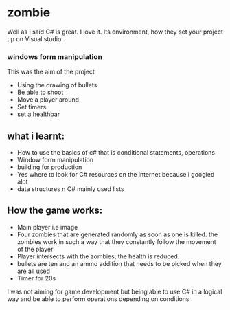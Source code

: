 # zombie
Well as i said C# is great. I love it. Its environment, how they set your project up on Visual studio. 

### windows form manipulation

This was the aim of the project
- Using the drawing of bullets
- Be able to shoot
- Move a player around
- Set timers
- set a healthbar

## what i learnt:

- How to use the basics of c# that is conditional statements, operations
- Window form manipulation
- building for production
- Yes where to look for C# resources on the internet because i googled alot
- data structures n C# mainly used lists

## How the game works:
- Main player i.e image
- Four zombies that are generated randomly as soon as one is killed. the zombies work in such a way that they constantly follow the movement of the player
- Player intersects with the zombies, the health is reduced.
- bullets are ten and an ammo addition that needs to be picked when they are all used
- Timer for 20s 

I was not aiming for game development but being able to use C# in a logical way and be able to perform operations depending on conditions
